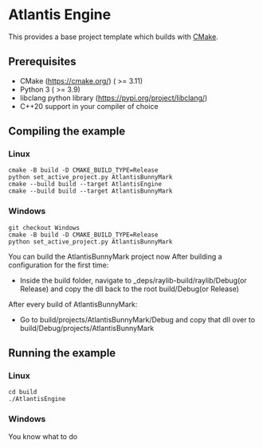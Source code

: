 # Atlantis Engine

This provides a base project template which builds with [CMake](https://cmake.org).

## Prerequisites

- CMake (https://cmake.org/) ( >= 3.11)
- Python 3 ( >= 3.9)
- libclang python library (https://pypi.org/project/libclang/)
- C++20 support in your compiler of choice

## Compiling the example

### Linux

```
cmake -B build -D CMAKE_BUILD_TYPE=Release
python set_active_project.py AtlantisBunnyMark
cmake --build build --target AtlantisEngine
cmake --build build --target AtlantisBunnyMark
```

### Windows

```
git checkout Windows
cmake -B build -D CMAKE_BUILD_TYPE=Release
python set_active_project.py AtlantisBunnyMark
```

You can build the AtlantisBunnyMark project now
After building a configuration for the first time:

- Inside the build folder, navigate to \_deps/raylib-build/raylib/Debug(or Release) and copy the dll back to the root build/Debug(or Release)

After every build of AtlantisBunnyMark:

- Go to build/projects/AtlantisBunnyMark/Debug and copy that dll over to build/Debug/projects/AtlantisBunnyMark

## Running the example

### Linux

```
cd build
./AtlantisEngine
```

### Windows

You know what to do

